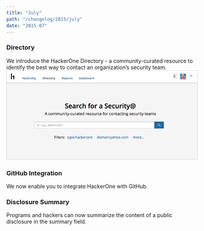 ```yaml
---
title: "July"
path: "/changelog/2015/july"
date: "2015-07"
---
```


### Directory
We introduce the HackerOne Directory - a community-curated resource to identify the best way to contact an organization’s security team.
![july_2015_directory](./images/july_2015_directory.png)

### GitHub Integration
We now enable you to integrate HackerOne with GitHub.

### Disclosure Summary
Programs and hackers can now summarize the content of a public disclosure in the summary field.
